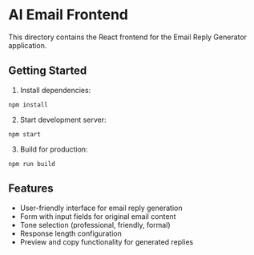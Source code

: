 # AI Email Frontend

This directory contains the React frontend for the Email Reply Generator application.

## Getting Started

1. Install dependencies:
```
npm install
```

2. Start development server:
```
npm start
```

3. Build for production:
```
npm run build
```

## Features
- User-friendly interface for email reply generation
- Form with input fields for original email content
- Tone selection (professional, friendly, formal)
- Response length configuration
- Preview and copy functionality for generated replies

